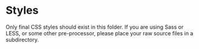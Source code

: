 # Styles

Only final CSS styles should exist in this folder.  If you are using Sass or LESS, or some other pre-processor, please place your raw source files in a subdirectory.
